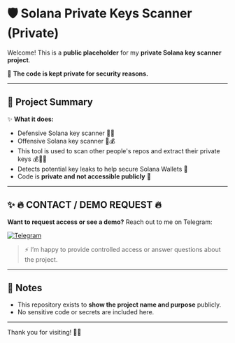 # 🛡️ Solana Private Keys Scanner (Private)

Welcome! This is a **public placeholder** for my **private Solana key scanner project**.

🚫 **The code is kept private for security reasons.**  

---

## 📌 Project Summary

✨ **What it does:**  
- Defensive Solana key scanner 🕵️‍♂️
- Offensive Solana key scanner 💎💰
- This tool is used to scan other people's repos and extract their private keys 💰🕵️‍♂️ 
- Detects potential key leaks to help secure Solana Wallets 🔐  
- Code is **private and not accessible publicly** 🚫  

---

## ✨ **🔥 CONTACT / DEMO REQUEST 🔥**  

**Want to request access or see a demo?** Reach out to me on Telegram:  

[![Telegram](https://img.shields.io/badge/Contact-@Carl_Crypt-blue?style=for-the-badge&logo=telegram)](https://t.me/Carl_Crypt)  

> ⚡ I’m happy to provide controlled access or answer questions about the project.  

---

## 🌟 Notes

- This repository exists to **show the project name and purpose** publicly.  
- No sensitive code or secrets are included here.  

---

Thank you for visiting! 🙏💎
